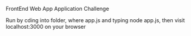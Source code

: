FrontEnd Web App Application Challenge


Run by cding into folder, where app.js
and typing node app.js, then visit localhost:3000 on your browser

